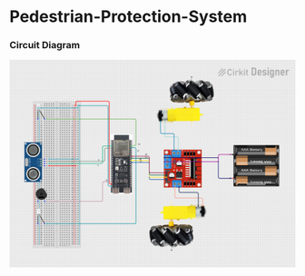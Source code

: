 # Pedestrian-Protection-System

### Circuit Diagram

![curcit diagram](Pedestarian-Protection-System.png)